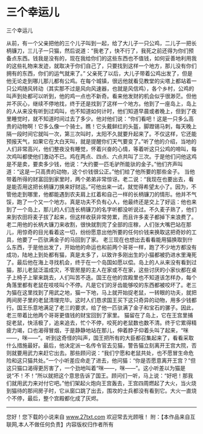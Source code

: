 # 三个幸运儿

三个幸运儿 

从前，有一个父亲把他的三个儿子叫到一起，给了大儿子一只公鸡，二儿子一把长柄镰刀，三儿子一只猫，然后说道：“我老了，快不行了，我死之前还得为你们预备点东西。钱我是没有的，现在我给你们的这些东西也不值钱，如何妥善地利用我的这些礼物来发迹，就取决于你们自己了，只要找到这样一个地方，那儿没有你们拥有的东西，你们的运气就来了。” 
父亲死了以后，大儿子带着公鸡出发了，但是他无论走到哪儿那儿都有公鸡。在每个城镇，很远他就看见教堂的尖塔上都站着一只公鸡随风转动（其实那不过是风向风速器，也就是风信鸡），各个乡村，公鸡的叫声到处都可以听到，他的鸡一点也不新奇。看来他发财的机会似乎很渺茫。但他并不灰心，继续不停地找，终于还是找到了这样一个地方。他到了一座岛上，岛上的人从来没有听到过鸡叫，也不知道如何计时，他们知道早晨或者晚上，但到了夜里睡觉时，就不知道时间过去了多少。他对他们说：“你们看吧！这是一只多么高贵的动物啊！它多么像一个骑士。瞧！它头戴鲜红的头盔，脚蹬锡马刺，每天晚上隔一段时间它就叫一次，第三次叫时，太阳不久就要升起来了。不仅这样，它还能预报天气，如果它在大白天叫，就是提醒你们天气要变了。”听了他的介绍，当地的人们非常高兴，他们整夜没有睡觉，怀着兴奋的心情，等着听这只公鸡的啼叫，每次鸡叫都使他们激动不已。鸡在两点、四点、六点共叫了三次。于是他们问他这鸡是不是卖，要卖多少钱，他说：“大约要一匹毛驴所能驮的金子。”他们齐声叫道：“这是一只高贵的动物，这个价钱很公正。”他们给了他所要的那些金子。 
当他带着所得的财富回到家里时，两个弟弟非常惊讶。老二说：“我现在也要出去，看是能否用这把长柄镰刀换来好财运。”可他出来一试，就觉得希望太小了。因为，不管他走到哪里，他都能遇到农夫肩上扛着和自己一样的长柄镰刀的情形。他并不气馁，跑了一个又一个地方。真是功夫不负有心人，他最终还是交上了好运：他也来到了一个岛上，那儿的人们连长柄镰刀的名字听都没听说过。不久麦子熟了，他们来到农田将麦子拔了起来，但这样收获非常劳累，而且许多麦子都掉下来浪费了。老二用他的长柄大镰刀来收割，很快就割完了全部的庄稼，人们张大嘴巴站在那儿，用惊奇的目光看着这一切，纷纷愿意出他所要的任何价钱来换取这把奇妙的工具，他要了一匹驮满金子的马回到了家。 
老三现在也想出去看看能用猫换取到什么东西，于是他出发了，开始他的命运也和前两个哥哥一样，跑了不少地方都没有成功，陆地上到处都有猫，真是太多了，以致许多刚出生的小猫都被扔进水里淹死了。最后他在海上寻找机会，终于在一个岛国如愿以偿。岛上的人从来没有看到过猫，那儿老鼠泛滥成灾，不管房屋的主人在家或不在家，这些讨厌的小家伙都在桌子上椅子上窜来跳去，人们叫苦不迭。国王在他的宫殿里也不知道该怎样办，每个角落里都有老鼠在吱吱叫个不停。凡是它们的牙齿能够咬的东西都被咬坏了。老三为猫在这里找到了用武之地，猫一下地，马上就开始捉老鼠，一转眼的功夫，就把两间房子里的老鼠清理完毕。这时人们恳求国王买下这只奇异的动物，用多少钱都行。国王乐意地满足了老三的要求，给了他一匹驮满了金子和宝石的骡子。因此，老三带着比他两个哥哥更值钱的财宝回到了家里。 
猫留在了岛上，它在王宫里捕捉老鼠，快活极了，追来追去，忙个不停，咬死的老鼠数也数不清。终于它累得精疲力竭，口也渴得冒烟，于是静静地站在那儿，伸着脖子仰着头叫了起来，“咪――，咪――”。听到这奇怪的叫声，国王把所有的大臣都召集起来了，看看采取什么措施最好。最后，他决定派一名传令官去见猫，警告猫立刻离开王宫大院，否则就要用武力来赶它出去。那些顾问说：“我们宁愿和老鼠共处，也不愿冒生命危险和这只猫共处。”一个小听差应命走了进去，他问猫：“你是否愿意离开王宫？”但这只猫口渴得更厉害了，一个劲地叫着“咪――，咪――”。这小听差以为猫是说“不！不！”所以就把这个意思告诉了国王。顾问们一听，马上说：“好吧！那我们就用武力来对付它吧。”他们架起火炮向王宫轰去，王宫四周燃起了大火，当火烧到猫待的那间房子时，它从窗口跳了出去，围攻的士兵都没有看到它。大火一直烧个不停，最后，整个宫殿都化成了灰烬。 

                  
--------------------
您好！您下载的小说来自 www.27txt.com 欢迎常去光顾哦！
附：【本作品来自互联网,本人不做任何负责】内容版权归作者所有